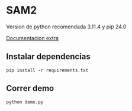 # SAM2

Version de python recomendada 3.11.4 y pip 24.0

[Documentacion extra](https://docs.ultralytics.com/models/sam-2/)

## Instalar dependencias

    pip install -r requirements.txt

## Correr demo

    python demo.py
